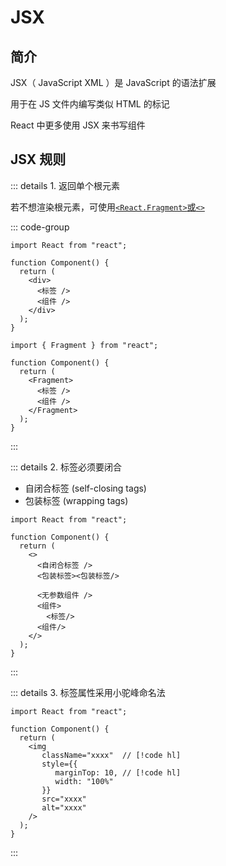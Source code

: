 # JSX

## 简介

JSX（ JavaScript XML ）是 JavaScript 的语法扩展

用于在 JS 文件内编写类似 HTML 的标记

React 中更多使用 JSX 来书写组件

## JSX 规则

::: details 1. 返回单个根元素

若不想渲染根元素，可使用[`<React.Fragment>`或`<>`](../built-in-apis/components.md#fragment)

::: code-group

```tsx [渲染根标签]
import React from "react";

function Component() {
  return (
    <div>
      <标签 />
      <组件 />
    </div>
  );
}
```

```tsx [不渲染根标签]
import { Fragment } from "react";

function Component() {
  return (
    <Fragment>
      <标签 />
      <组件 />
    </Fragment>
  );
}
```

:::

::: details 2. 标签必须要闭合

- 自闭合标签 (self-closing tags)
- 包装标签 (wrapping tags)

```tsx
import React from "react";

function Component() {
  return (
    <>
      <自闭合标签 />
      <包装标签><包装标签/>

      <无参数组件 />
      <组件>
        <标签/>
      <组件/>
    </>
  );
}
```

:::

::: details 3. 标签属性采用小驼峰命名法

```tsx{0}
import React from "react";

function Component() {
  return (
    <img
       className="xxxx"  // [!code hl]
       style={{
          marginTop: 10, // [!code hl]
          width: "100%"
       }}
       src="xxxx"
       alt="xxxx"
    />
  );
}
```

:::
